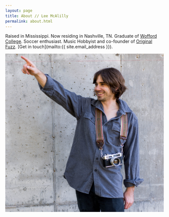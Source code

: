 ```yaml
---
layout: page
title: About // Lee McAlilly
permalink: about.html
---
```


Raised in Mississippi. Now residing in Nashville, TN. Graduate of [Wofford College](https://wofford.edu). Soccer enthusiast. Music Hobbyist and co-founder of [Original Fuzz](https://originalfuzz.com). [Get in touch](mailto:{{ site.email_address }}).

![Lee McAlilly](/assets/images/lee-mcalilly.jpg)
